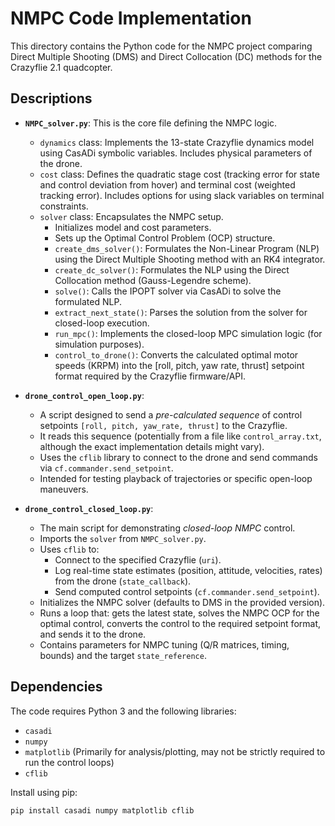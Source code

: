 # NMPC Code Implementation

This directory contains the Python code for the NMPC project comparing Direct Multiple Shooting (DMS) and Direct Collocation (DC) methods for the Crazyflie 2.1 quadcopter.

## Descriptions

* **`NMPC_solver.py`**: This is the core file defining the NMPC logic.
    * `dynamics` class: Implements the 13-state Crazyflie dynamics model using CasADi symbolic variables. Includes physical parameters of the drone.
    * `cost` class: Defines the quadratic stage cost (tracking error for state and control deviation from hover) and terminal cost (weighted tracking error). Includes options for using slack variables on terminal constraints.
    * `solver` class: Encapsulates the NMPC setup.
        * Initializes model and cost parameters.
        * Sets up the Optimal Control Problem (OCP) structure.
        * `create_dms_solver()`: Formulates the Non-Linear Program (NLP) using the Direct Multiple Shooting method with an RK4 integrator.
        * `create_dc_solver()`: Formulates the NLP using the Direct Collocation method (Gauss-Legendre scheme).
        * `solve()`: Calls the IPOPT solver via CasADi to solve the formulated NLP.
        * `extract_next_state()`: Parses the solution from the solver for closed-loop execution.
        * `run_mpc()`: Implements the closed-loop MPC simulation logic (for simulation purposes).
        * `control_to_drone()`: Converts the calculated optimal motor speeds (KRPM) into the [roll, pitch, yaw rate, thrust] setpoint format required by the Crazyflie firmware/API.

* **`drone_control_open_loop.py`**:
    * A script designed to send a *pre-calculated sequence* of control setpoints `[roll, pitch, yaw_rate, thrust]` to the Crazyflie.
    * It reads this sequence (potentially from a file like `control_array.txt`, although the exact implementation details might vary).
    * Uses the `cflib` library to connect to the drone and send commands via `cf.commander.send_setpoint`.
    * Intended for testing playback of trajectories or specific open-loop maneuvers.

* **`drone_control_closed_loop.py`**:
    * The main script for demonstrating *closed-loop NMPC* control.
    * Imports the `solver` from `NMPC_solver.py`.
    * Uses `cflib` to:
        * Connect to the specified Crazyflie (`uri`).
        * Log real-time state estimates (position, attitude, velocities, rates) from the drone (`state_callback`).
        * Send computed control setpoints (`cf.commander.send_setpoint`).
    * Initializes the NMPC solver (defaults to DMS in the provided version).
    * Runs a loop that: gets the latest state, solves the NMPC OCP for the optimal control, converts the control to the required setpoint format, and sends it to the drone.
    * Contains parameters for NMPC tuning (Q/R matrices, timing, bounds) and the target `state_reference`.

## Dependencies

The code requires Python 3 and the following libraries:

* `casadi`
* `numpy`
* `matplotlib` (Primarily for analysis/plotting, may not be strictly required to run the control loops)
* `cflib`

Install using pip:
```bash
pip install casadi numpy matplotlib cflib
